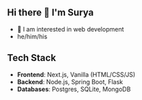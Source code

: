 ## Hi there 👋 I'm Surya
* 🌱 I am interested in web development
* he/him/his
## **Tech Stack**
* **Frontend**: Next.js, Vanilla (HTML/CSS/JS)
* **Backend**: Node.js, Spring Boot, Flask
* **Databases**: Postgres, SQLite, MongoDB
